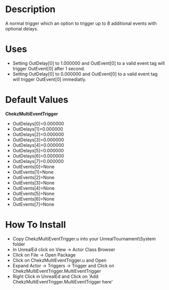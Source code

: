 Description
===============

A normal trigger which an option to trigger up to 8 additional events with optional delays.

Uses
===============

- Setting OutDelay[0] to 1.000000 and OutEvent[0] to a valid event tag will trigger OutEvent[0] after 1 second.
- Setting OutDelay[0] to 0.000000 and OutEvent[0] to a valid event tag will trigger OutEvent[0] immediatly.

Default Values
===============
**ChekzMultiEventTrigger**
- OutDelays[0]=0.000000
- OutDelays[1]=0.000000
- OutDelays[2]=0.000000
- OutDelays[3]=0.000000
- OutDelays[4]=0.000000
- OutDelays[5]=0.000000
- OutDelays[6]=0.000000
- OutDelays[7]=0.000000
- OutEvents[0]=None
- OutEvents[1]=None
- OutEvents[2]=None
- OutEvents[3]=None
- OutEvents[4]=None
- OutEvents[5]=None
- OutEvents[6]=None
- OutEvents[7]=None

How To Install
===============

- Copy ChekzMultiEventTrigger.u into your UnrealTournament\\System folder
- In UnrealEd click on View -> Actor Class Browser
- Click on File -> Open Package
- Click on ChekzMultiEventTrigger.u and Open
- Expand Actor -> Triggers -> Trigger and Click on ChekzMultiEventTrigger.MultiEventTrigger
- Right Click in UnrealEd and Click on 'Add ChekzMultiEventTrigger.MultiEventTrigger here'
